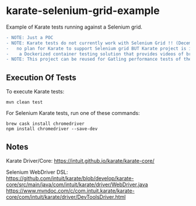 # karate-selenium-grid-example

Example of Karate tests running against a Selenium grid.


```diff
- NOTE: Just a POC
- NOTE: Karate tests do not currently work with Selenium Grid !! (December 2019) . There is 
-   no plan for Karate to support Selenium grid BUT Karate project is implementing
-    a Dockerized container testing solution that provides videos of browser tests.
- NOTE: This project can be reused for Gatling performance tests of the UI
```

## Execution Of Tests

To execute Karate tests:

    mvn clean test
    
For Selenium Karate tests, run one of these commands:

    brew cask install chromedriver
    npm install chromedriver --save-dev
    
## Notes

Karate Driver/Core:
https://intuit.github.io/karate/karate-core/

Selenium WebDriver DSL:
https://github.com/intuit/karate/blob/develop/karate-core/src/main/java/com/intuit/karate/driver/WebDriver.java
https://www.mvndoc.com/c/com.intuit.karate/karate-core/com/intuit/karate/driver/DevToolsDriver.html


